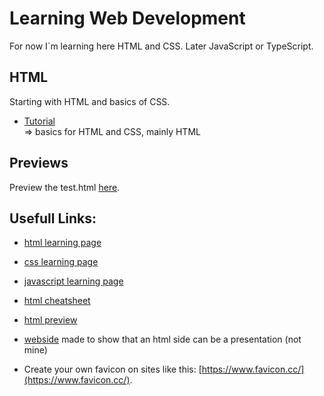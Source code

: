 # Learning Web Development
 
For now I´m learning here HTML and CSS. Later JavaScript or TypeScript.

## HTML

Starting with HTML and basics of CSS.

- [Tutorial](/topics-HTML/tutorial/00tutorial.md)
    <br>=> basics for HTML and CSS, mainly HTML

## Previews

Preview the test.html [here](https://html-preview.github.io/?url=https://github.com/denispivo/Learning-Web-Development/blob/master/html/test.html).

## Usefull Links:

- [html learning page](https://www.w3schools.com/html/default.asp)

- [css learning page](https://www.w3schools.com/css/default.asp)

- [javascript learning page](https://www.w3schools.com/js/default.asp)

- [html cheatsheet](https://htmlcheatsheet.com/)

- [html preview](https://html-preview.github.io/)

- [webside](https://github.com/impress/impress.js) made to show that an html side can be a presentation (not mine)

- Create your own favicon on sites like this: [https://www.favicon.cc/](https://www.favicon.cc/).